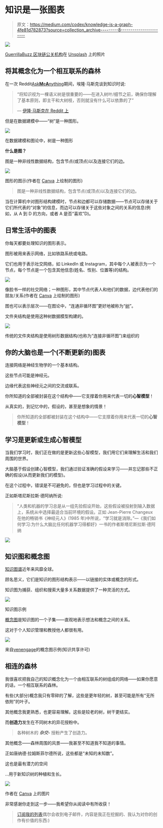 # 知识是一张图表

> 原文：<https://medium.com/codex/knowledge-is-a-graph-4fe81d782873?source=collection_archive---------8----------------------->

![](img/fafaee2ff2a0ef94d3e023ca8bb22200.png)

[GuerrillaBuzz 区块链公关机构](https://unsplash.com/ja/@guerrillabuzz_blockchain_pr_agency?utm_source=medium&utm_medium=referral)在 [Unsplash](https://unsplash.com?utm_source=medium&utm_medium=referral) 上的照片

## 将其概念化为一个相互联系的森林

在一次 Reddit[Ask**M**e**A**nything](https://www.reddit.com/r/IAmA/comments/2rgsan/i_am_elon_musk_ceocto_of_a_rocket_company_ama/)期间，埃隆·马斯克谈到知识时说:

> “将知识视为一棵语义树是很重要的——在进入树叶/细节之前，确保你理解了基本原则，即主干和大树枝，否则就没有什么可以依靠的了”
> 
> — [伊隆·马斯克在 Reddit 上](https://www.reddit.com/r/IAmA/comments/2rgsan/i_am_elon_musk_ceocto_of_a_rocket_company_ama/)

但是在数据建模中——“树”是一种图形。

![](img/6e7a4cdae46c5fbce8b634595ac6ac41.png)

在数据建模和图论中，树是一种图形

**什么是图？**

图是一种非线性数据结构，包含节点(或顶点)以及连接它们的边。

![](img/0cae94111bfed2153a385ac147df4691.png)

图形的图示(作者在 [Canva](https://www.canva.com/) 上绘制的图形)

> 图是一种非线性数据结构，包含节点(或顶点)以及连接它们的边。

当在计算机中对图形结构建模时，节点和边都可以存储数据——节点可以存储关于它们所代表的“对象”的信息，而边可以存储关于这些对象之间的关系的信息(例如，从 A 到 D 的方向，或者 A 是否“喜欢”D)。

## 日常生活中的图表

你每天都要处理知识的图形表示。

图形被用来表示网络，比如铁路系统或电路。

它们也用于表示社交网络，如 LinkedIn 或 Instagram，其中每个人被表示为一个节点，每个节点是一个包含其他信息(姓名、性别、位置等)的结构。

![](img/b661f4eeb3d7d4808852e045040e4e53.png)

像脸书一样的社交网络；一种图形，其中节点代表人和他们的数据，边代表他们的朋友/关系(作者在 [Canva](https://www.canva.com/) 上绘制的图形)

图也可以表示层次——在图论中，“连通非循环图”更好地被称为“[树](https://www.tutorialspoint.com/graph_theory/graph_theory_trees.htm)”。

文件夹结构是使用这种树数据模型构建的。

![](img/b287ae3c2292d6fe86881095b473ff00.png)

传统的文件夹结构是使用树形数据结构(也称为“连接非循环图”)来组织的

## 你的大脑也是一个(不断更新的)图表

连接网络是神经生物学的一个基本结构。

这些节点可能是神经元。

边缘代表这些神经元之间的交流或联系。

你所知道的全部被封装在这个结构中——它支撑着你用来代表一切的**心智模型**！

从真实的，到记忆中的，假设的，甚至是想象的情景！

> 你所知道的全部都被封装在这个结构中——它支撑着你用来代表一切的**心智模型**！

## 学习是更新或生成心智模型

当我们学习时，我们正在做的是更新这些心智模型，我们用它们来理解生活和我们周围的世界。

大脑基于假设创建心智模型，我们通过验证准确的假设来学习——并忘记那些不正确的假设(从而更新我们的模型)。

在这个过程中，错误是不可避免的，但也是学习过程中的关键。

正如斯塔尼斯拉斯·德阿纳所说:

> “人类和机器的学习总是从一组先验假设开始，这些假设被投射到输入数据上，系统从中选择最适合当前环境的假设。正如 Jean-Pierre Changeux 在他的畅销书《神经元人》(1985 年)中所说，“学习就是消除。”—《我们如何学习:为什么大脑比任何机器学习得都好》一书的作者斯塔尼斯拉斯·德阿纳

![](img/345198fb6c6e91d8f9fcf00c6b9b27fb.png)

## 知识图和概念图

[知识图谱](https://towardsdatascience.com/knowledge-graphs-at-a-glance-c9119130a9f0)近年来风靡全球。

顾名思义，它们是知识的图形结构表示——以链接的实体或概念的形式。

知识图为捕获、组织和搜索大量多关系数据提供了一种灵活的方式。

![](img/83928016c13f23ea58b4dd4254a02ebe.png)

知识图示例

[概念图](https://rkursem.medium.com/concept-maps-the-hidden-gem-of-personal-knowledge-management-84edc658054a)是知识图的一个子集——直观地表示想法和概念之间的关系。

这对于个人知识管理和教授他人都很有用。

![](img/b1bf9788dc1580ab3e7d36f6c5e36068.png)

来自[venengage](https://venngage.com/templates/mind-maps/science-chemistry-concept-map-5caa75d3-ff07-49c2-9bc7-680d3554068b)的概念图示例(知识共享许可)

## 相连的森林

我很喜欢把我自己的知识概念化为一个由相互联系的树组成的网络——如果你愿意的话，一个相互联系的森林。

有些(大部分)概念我只有零碎的了解，这些是更年轻的树，甚至可能是所有“无所依附”的叶子。

其他概念我更熟悉，也更容易理解。这些是较老的树，树干更结实。

而**创造力**发生在不同树木的异花授粉中。

> 各种树木的 ***杂交-*** 授粉产生了创造力。

其他概念——森林周围的风景——我甚至不知道我不知道的事情。

正如唐纳德·拉姆斯菲尔德所说，这些都是“未知的未知数”。

这也是最有潜力的空间

…用于新知识树的种植和生长。

![](img/7ca2fbe6d8598ca677fd9b114e578c75.png)

作者在 [Canva](https://www.canva.com/) 上的图片

非常感谢你走到这一步——我希望你从阅读中有所收获！

> [订阅我的列表](https://hustling-artisan-7562.ck.page/84e25aef54)偶尔会收到电子邮件，内容是我正在挖掘的、我认为对你的创作有价值的东西:)
